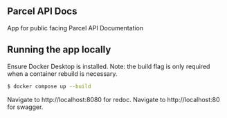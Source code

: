 ## Parcel API Docs

App for public facing Parcel API Documentation

## Running the app locally

Ensure Docker Desktop is installed. Note: the build flag is only required when a container rebuild is necessary.

```bash
$ docker compose up --build
```

Navigate to http://localhost:8080 for redoc.
Navigate to http://localhost:80 for swagger.
